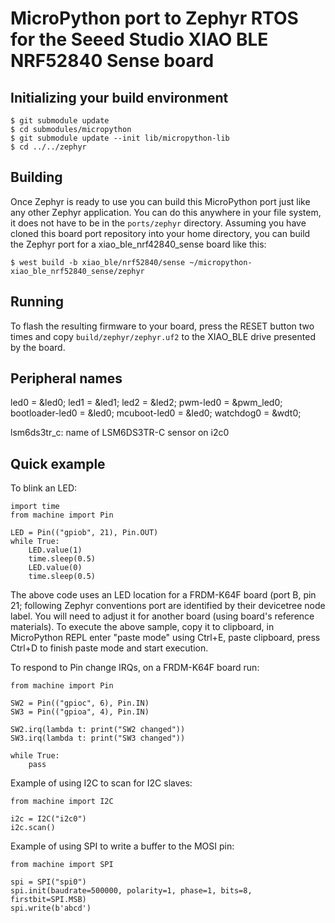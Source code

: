 MicroPython port to Zephyr RTOS for the Seeed Studio XIAO BLE NRF52840 Sense board
===============================

Initializing your build environment
--------
    $ git submodule update
    $ cd submodules/micropython
    $ git submodule update --init lib/micropython-lib
    $ cd ../../zephyr

Building
--------
Once Zephyr is ready to use you can build this MicroPython port just like any
other Zephyr application. You can do this anywhere in your file system, it does
not have to be in the `ports/zephyr` directory. Assuming you have cloned this board port
repository into your home directory, you can build the Zephyr port
for a xiao_ble_nrf42840_sense board like this:

    $ west build -b xiao_ble/nrf52840/sense ~/micropython-xiao_ble_nrf52840_sense/zephyr

Running
-------

To flash the resulting firmware to your board, press the RESET button two times and copy
`build/zephyr/zephyr.uf2` to the XIAO_BLE drive presented by the board.

Peripheral names
----------------

led0 = &led0;
led1 = &led1;
led2 = &led2;
pwm-led0 = &pwm_led0;
bootloader-led0 = &led0;
mcuboot-led0 = &led0;
watchdog0 = &wdt0;
    
lsm6ds3tr_c: name of LSM6DS3TR-C sensor on i2c0

Quick example
-------------

To blink an LED:

    import time
    from machine import Pin

    LED = Pin(("gpiob", 21), Pin.OUT)
    while True:
        LED.value(1)
        time.sleep(0.5)
        LED.value(0)
        time.sleep(0.5)

The above code uses an LED location for a FRDM-K64F board (port B, pin 21;
following Zephyr conventions port are identified by their devicetree node
label. You will need to adjust it for another board (using board's reference
materials). To execute the above sample, copy it to clipboard, in MicroPython
REPL enter "paste mode" using Ctrl+E, paste clipboard, press Ctrl+D to finish
paste mode and start execution.

To respond to Pin change IRQs, on a FRDM-K64F board run:

    from machine import Pin

    SW2 = Pin(("gpioc", 6), Pin.IN)
    SW3 = Pin(("gpioa", 4), Pin.IN)

    SW2.irq(lambda t: print("SW2 changed"))
    SW3.irq(lambda t: print("SW3 changed"))

    while True:
        pass

Example of using I2C to scan for I2C slaves:

    from machine import I2C

    i2c = I2C("i2c0")
    i2c.scan()

Example of using SPI to write a buffer to the MOSI pin:

    from machine import SPI

    spi = SPI("spi0")
    spi.init(baudrate=500000, polarity=1, phase=1, bits=8, firstbit=SPI.MSB)
    spi.write(b'abcd')

